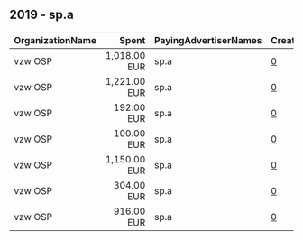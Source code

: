 ## 2019 - sp.a 
|OrganizationName|Spent|PayingAdvertiserNames|CreativeUrls|Impressions|Genders|AgeBrackets|CountryCodes|BillingAddresses|CandidateBallotInformation|
|:---|---:|:---|:---|---:|:---|:---|:---|:---|:---|
|vzw OSP|1,018.00 EUR|sp.a|[0](https://www.snap.com/political-ads/asset/a037ca9ba2d510ea4c92f83728a8f544e0787c3443b8429dc77eb8365ab1dd76?mediaType=mp4)|355,463||18-34|belgium|BE||
|vzw OSP|1,221.00 EUR|sp.a|[0](https://www.snap.com/political-ads/asset/83c2d877a579edd26f41602c55fa287d8b908cd5528c8e20a59f67f239f6753c?mediaType=mp4)|564,865||18-34|belgium|BE||
|vzw OSP|192.00 EUR|sp.a|[0](https://www.snap.com/political-ads/asset/5c2cb63a25c66220d84ee15127aac30eb979372400d22a1abd9fd792541ac05a?mediaType=mp4)|115,409||18-34|belgium|BE||
|vzw OSP|100.00 EUR|sp.a|[0](https://www.snap.com/political-ads/asset/a98bee06cb74353307c2d3ab6fb0301e88c1fde27770e1625070fb1405226d22?mediaType=mp4)|88,010||18-25|belgium|BE||
|vzw OSP|1,150.00 EUR|sp.a|[0](https://www.snap.com/political-ads/asset/c5f7d7ad502d4a57aec5c788f086a058e5de34d28fe26d79d58f1fcdcf43345e?mediaType=mp4)|463,143||18-34|belgium|BE||
|vzw OSP|304.00 EUR|sp.a|[0](https://www.snap.com/political-ads/asset/c04584fb90877b0ba8a5a7c539c4df12dfc1caa41224c6a54ec599911c7086f9?mediaType=mp4)|244,910||18-25|belgium|BE||
|vzw OSP|916.00 EUR|sp.a|[0](https://www.snap.com/political-ads/asset/c94481bc634429e4cbeb2ebe1da0d29170c0cf8195b87bf470de05396a31ba7c?mediaType=mp4)|422,873||18-34|belgium|BE||
